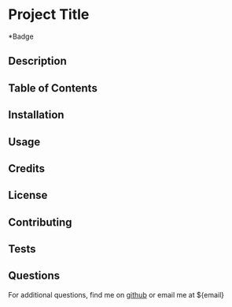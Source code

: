 # Project Title

*Badge

## Description

## Table of Contents

## Installation

## Usage

## Credits

## License

## Contributing

## Tests

## Questions
For additional questions, find me on [github](https://github.com/${github}) or email me at ${email}

